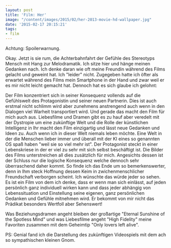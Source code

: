 ```yaml
---
layout: post
title: 'Film: Her'
image: "/content/images/2015/02/her-2013-movie-hd-wallpaper.jpg"
date: '2015-02-17 20:15:21'
tags:
- film
---
```


Achtung: Spoilerwarnung.

Okay. Jetzt is sie rum, die Achterbahnfahrt der Gefühle des Stereotyps Mensch mit Hang zur Melodramatik. Ich sitze hier und hänge meinen Gedanken nach. Ich denke daran wie oft meine Freundin während des Films gelacht und geweint hat. Ich "leider" nicht. Zugegeben hatte ich öfter als erwartet während des Films mein Smartphone in der Hand und zwar weil er es mir nicht leicht gemacht hat. Dennoch hat es sich glaube ich gelohnt:

Der Film konzentriert sich in seiner Konsequenz vollends auf die Gefühlswelt des Protagonistin und seiner neuen Partnerin. Dies ist auch erstmal nicht schlimm wird aber zunehmens anstrengend auch wenn in den Dialogen viel Warheit transportiert wird. Und gerade das macht den Film für mich auch aus. Liebesfilme und Dramen gibt es zu hauf aber veredelt mit der Dystropie um eine zukünftige Welt und die Rolle der künstlichen Intelligenz in Ihr macht den Film einzigartig und lässt neue Gedanken und Ideen zu. Auch wenn ich in dieser Welt niemals leben möchte. Eine Welt in der die Menschen lieber immer und überall mit der KI eines so genannten OS spaß haben "weil sie so viel mehr ist". Der Protagonist steckt in einer Lebenskriese in der er viel zu sehr mit sich selbst beschäftigt ist. Die Bilder des Films unterstreichen all dies zusätzlich für mich. 
Angesichts dessen ist der Schluss nur die logische Konsequenz welche dennoch sehr überraschend daher kommt. So finde ich das Ende um so bemerkenswerter, denn in Ihm steck Hoffnung dessen Keim in zwichenmenschlicher Freundschaft verborgen scheint. Ich wünschte das würde jeder so sehen. 
Es ist ein Film von dem ich denke, dass er wenn man sich einlässt, auf jeden persönlich ganz individuell wirken kann und dass jeder abhängig von Lebenssituation und Einstellung seine eigenen, ganz persönlichen Gedanken und Gefühle mitnehmen wird. Er bekommt von mir nicht das Prädikat besonders Wertfoll aber Sehenswert!

Was Beziehungsdramen angeht bleiben der großartige "Eternal Sunshine of the Spotless Mind" und was Liebesfilme angeht "High Fidelity" meine Favoriten zusammen mit dem Geheimtip "Only lovers left alive".

PS: Genial fand ich die Darstellung des zukünftigen Videospiels mit dem ach so sympathischen kleinen Gnom.